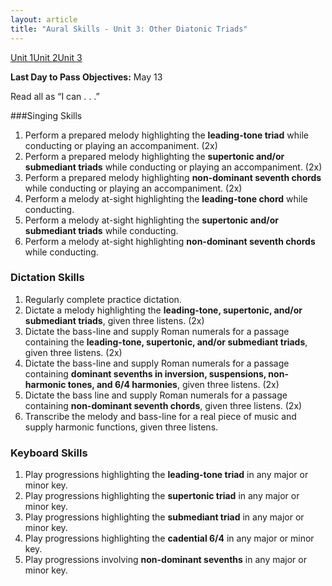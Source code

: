 ```yaml
---
layout: article
title: "Aural Skills - Unit 3: Other Diatonic Triads"
---
```


<a href="as-unit1.html" class="btn-info">Unit 1</a><a href="as-unit2.html" class="btn-info">Unit 2</a><a href="as-unit3.html" class="btn-info">Unit 3</a>

**Last Day to Pass Objectives:** May 13

Read all as “I can . . .”

###Singing Skills
1. Perform a prepared melody highlighting the **leading-tone triad** while conducting or playing an accompaniment. (2x)
2. Perform a prepared melody highlighting the **supertonic and/or submediant triads** while conducting or playing an accompaniment. (2x)
3. Perform a prepared melody highlighting **non-dominant seventh chords** while conducting or playing an accompaniment. (2x)
4. Perform a melody at-sight highlighting the **leading-tone chord** while conducting.
5. Perform a melody at-sight highlighting the **supertonic and/or submediant triads** while conducting.
6. Perform a melody at-sight highlighting **non-dominant seventh chords** while conducting.


### Dictation Skills
1. Regularly complete practice dictation.
2. Dictate a melody highlighting the **leading-tone, supertonic,  and/or submediant triads**, given three listens. (2x)
3. Dictate the bass-line and supply Roman numerals for a passage containing the **leading-tone, supertonic,  and/or submediant triads**, given three listens. (2x)
4. Dictate the bass-line and supply Roman numerals for a passage containing **dominant sevenths in inversion, suspensions, non-harmonic tones, and 6/4 harmonies**, given three listens. (2x)
5. Dictate the bass line and supply Roman numerals for a passage containing **non-dominant seventh chords**, given three listens. (2x)
6. Transcribe the melody and bass-line for a real piece of music and supply harmonic functions, given three listens.

### Keyboard Skills
1. Play progressions highlighting the **leading-tone triad** in any major or minor key.
2. Play progressions highlighting the **supertonic triad** in any major or minor key.
3. Play progressions highlighting the **submediant triad** in any major or minor key.
4. Play progressions highlighting the **cadential 6/4** in any major or minor key.
5. Play progressions involving **non-dominant sevenths** in any major or minor key.
